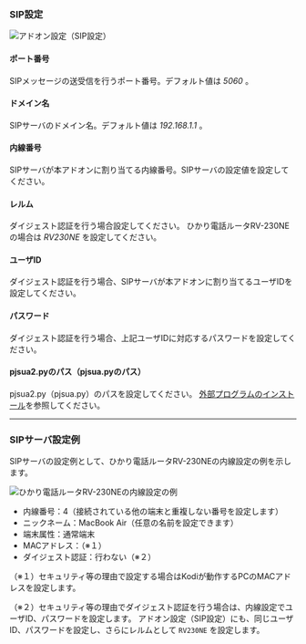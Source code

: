 ### SIP設定

![アドオン設定（SIP設定）](img/settings_sip.png)

#### ポート番号

SIPメッセージの送受信を行うポート番号。デフォルト値は _5060_ 。

#### ドメイン名

SIPサーバのドメイン名。デフォルト値は _192.168.1.1_ 。

#### 内線番号

SIPサーバが本アドオンに割り当てる内線番号。SIPサーバの設定値を設定してください。

#### レルム

ダイジェスト認証を行う場合設定してください。
ひかり電話ルータRV-230NEの場合は _RV230NE_ を設定してください。

#### ユーザID

ダイジェスト認証を行う場合、SIPサーバが本アドオンに割り当てるユーザIDを設定してください。

#### パスワード

ダイジェスト認証を行う場合、上記ユーザIDに対応するパスワードを設定してください。

#### pjsua2.pyのパス（pjsua.pyのパス）

pjsua2.py（pjsua.py）のパスを設定してください。
[外部プログラムのインストール](Home#外部プログラムのインストール)を参照してください。

***

### SIPサーバ設定例

SIPサーバの設定例として、ひかり電話ルータRV-230NEの内線設定の例を示します。

![ひかり電話ルータRV-230NEの内線設定の例](img/rv230ne.png)

* 内線番号：4（接続されている他の端末と重複しない番号を設定します）
* ニックネーム：MacBook Air（任意の名前を設定できます）
* 端末属性：通常端末
* MACアドレス：（※１）
* ダイジェスト認証：行わない（※２）

（※１）セキュリティ等の理由で設定する場合はKodiが動作するPCのMACアドレスを設定します。

（※２）セキュリティ等の理由でダイジェスト認証を行う場合は、内線設定でユーザID、パスワードを設定します。
アドオン設定（SIP設定）にも、同じユーザID、パスワードを設定し、さらにレルムとして
`RV230NE`
を設定します。